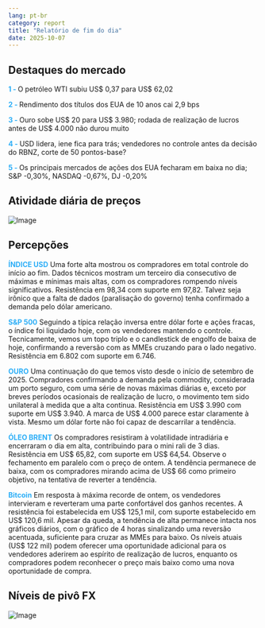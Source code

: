 ```yaml
---
lang: pt-br
category: report
title: "Relatório de fim do dia"
date: 2025-10-07
---
```



<h2>Destaques do mercado</h2>
<strong style="color: #2caef7;">1 - </strong> O petróleo WTI subiu US$ 0,37 para US$ 62,02

<strong style="color: #2caef7;">2 - </strong> Rendimento dos títulos dos EUA de 10 anos cai 2,9 bps

<strong style="color: #2caef7;">3 - </strong> Ouro sobe US$ 20 para US$ 3.980; rodada de realização de lucros antes de US$ 4.000 não durou muito

<strong style="color: #2caef7;">4 - </strong> USD lidera, iene fica para trás; vendedores no controle antes da decisão do RBNZ, corte de 50 pontos-base?

<strong style="color: #2caef7;">5 - </strong> Os principais mercados de ações dos EUA fecharam em baixa no dia; S&P -0,30%, NASDAQ -0,67%, DJ -0,20%



<h2>Atividade diária de preços</h2>
<img src="https://markleighedu.github.io/img/Oct-2025/07-Oct-2025/price.jpg" alt="Image"/>

<h2>Percepções</h2>
<strong style="color: #2caef7;">ÍNDICE USD</strong> Uma forte alta mostrou os compradores em total controle do início ao fim. Dados técnicos mostram um terceiro dia consecutivo de máximas e mínimas mais altas, com os compradores rompendo níveis significativos. Resistência em 98,34 com suporte em 97,82. Talvez seja irônico que a falta de dados (paralisação do governo) tenha confirmado a demanda pelo dólar americano.

<strong style="color: #2caef7;">S&P 500</strong> Seguindo a típica relação inversa entre dólar forte e ações fracas, o índice foi liquidado hoje, com os vendedores mantendo o controle. Tecnicamente, vemos um topo triplo e o candlestick de engolfo de baixa de hoje, confirmando a reversão com as MMEs cruzando para o lado negativo. Resistência em 6.802 com suporte em 6.746.

<strong style="color: #2caef7;">OURO</strong> Uma continuação do que temos visto desde o início de setembro de 2025. Compradores confirmando a demanda pela commodity, considerada um porto seguro, com uma série de novas máximas diárias e, exceto por breves períodos ocasionais de realização de lucro, o movimento tem sido unilateral à medida que a alta continua. Resistência em US$ 3.990 com suporte em US$ 3.940. A marca de US$ 4.000 parece estar claramente à vista. Mesmo um dólar forte não foi capaz de descarrilar a tendência.

<strong style="color: #2caef7;">ÓLEO BRENT</strong> Os compradores resistiram à volatilidade intradiária e encerraram o dia em alta, contribuindo para o mini rali de 3 dias. Resistência em US$ 65,82, com suporte em US$ 64,54. Observe o fechamento em paralelo com o preço de ontem. A tendência permanece de baixa, com os compradores mirando acima de US$ 66 como primeiro objetivo, na tentativa de reverter a tendência.

<strong style="color: #2caef7;">Bitcoin</strong> Em resposta à máxima recorde de ontem, os vendedores intervieram e reverteram uma parte confortável dos ganhos recentes. A resistência foi estabelecida em US$ 125,1 mil, com suporte estabelecido em US$ 120,6 mil. Apesar da queda, a tendência de alta permanece intacta nos gráficos diários, com o gráfico de 4 horas sinalizando uma reversão acentuada, suficiente para cruzar as MMEs para baixo. Os níveis atuais (US$ 122 mil) podem oferecer uma oportunidade adicional para os vendedores aderirem ao espírito de realização de lucros, enquanto os compradores podem reconhecer o preço mais baixo como uma nova oportunidade de compra.



<h2>Níveis de pivô FX</h2>
<img src="https://markleighedu.github.io/img/Oct-2025/07-Oct-2025/pivot.jpg" alt="Image"/>